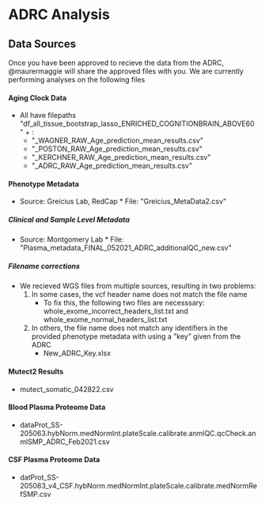 # ADRC Analysis
## Data Sources
Once you have been approved to recieve the data from the ADRC, @maurermaggie will share the approved files with you. We are currently performing analyses on the following files <br />
#### Aging Clock Data
* All have filepaths "df_all_tissue_bootstrap_lasso_ENRICHED_COGNITIONBRAIN_ABOVE60" + : <br />
     * "_WAGNER_RAW_Age_prediction_mean_results.csv"
     * "_POSTON_RAW_Age_prediction_mean_results.csv"
     * "_KERCHNER_RAW_Age_prediction_mean_results.csv"
     * "_ADRC_RAW_Age_prediction_mean_results.csv"
#### Phenotype Metadata
* Source: Greicius Lab, RedCap
      * File: "Greicius_MetaData2.csv"
##### Clinical and Sample Level Metadata
* Source: Montgomery Lab
      * File: "Plasma_metadata_FINAL_052021_ADRC_additionalQC_new.csv"

##### Filename corrections
* We recieved WGS files from multiple sources, resulting in two problems: <br />
     1. In some cases, the vcf header name does not match the file name
          * To fix this, the following two files are necesssary: whole_exome_incorrect_headers_list.txt and whole_exome_normal_headers_list.txt
     2. In others, the file name does not match any identifiers in the provided phenotype metadata with using a "key" given from the ADRC
          * New_ADRC_Key.xlsx
#### Mutect2 Results
* mutect_somatic_042822.csv

#### Blood Plasma Proteome Data
* dataProt_SS-205063.hybNorm.medNormInt.plateScale.calibrate.anmlQC.qcCheck.anmlSMP_ADRC_Feb2021.csv

#### CSF Plasma Proteome Data
* datProt_SS-205083_v4_CSF.hybNorm.medNormInt.plateScale.calibrate.medNormRefSMP.csv
